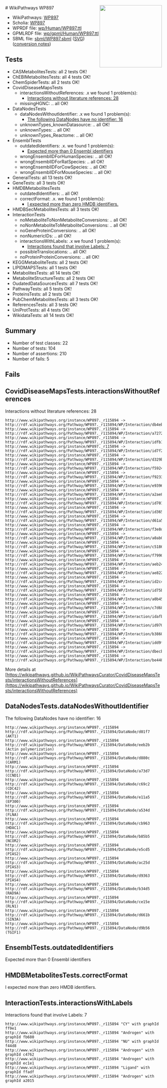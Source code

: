 <img style="float: right; width: 200px" src="../logo.png" />
# WikiPathways WP897

* WikiPathways: [WP897](https://identifiers.org/wikipathways:WP897)
* Scholia: [WP897](https://scholia.toolforge.org/wikipathways/WP897)
* WPRDF file: [wp/Human/WP897.ttl](../wp/Human/WP897.ttl)
* GPMLRDF file: [wp/gpml/Human/WP897.ttl](../wp/gpml/Human/WP897.ttl)
* SBML file: [sbml/WP897.sbml](../sbml/WP897.sbml) ([SVG](../sbml/WP897.svg)) ([conversion notes](../sbml/WP897.txt))

## Tests
* CASMetabolitesTests: all 2 tests OK!
* ChEBIMetabolitesTests: all 4 tests OK!
* ChemSpiderTests: all 2 tests OK!
* CovidDiseaseMapsTests
    * interactionsWithoutReferences: .x we found 1 problem(s):
        * [Interactions without literature references: 28](#9701cd08)
    * missingHGNC: .. all OK!
* DataNodesTests
    * dataNodesWithoutIdentifier: .x we found 1 problem(s):
        * [The following DataNodes have no identifier: 16](#8792c496)
    * unknownTypes_knownDatasource: .. all OK!
    * unknownTypes: .. all OK!
    * unknownTypes_Reactome: .. all OK!
* EnsemblTests
    * outdatedIdentifiers: .x. we found 1 problem(s):
        * [Expected more than 0 Ensembl identifiers](#f44398b7)
    * wrongEnsemblIDForHumanSpecies: .. all OK!
    * wrongEnsemblIDForRatSpecies: .. all OK!
    * wrongEnsemblIDForCowSpecies: .. all OK!
    * wrongEnsemblIDForMouseSpecies: .. all OK!
* GeneralTests: all 13 tests OK!
* GeneTests: all 3 tests OK!
* HMDBMetabolitesTests
    * outdatedIdentifiers: .. all OK!
    * correctFormat: .x. we found 1 problem(s):
        * [I expected more than zero HMDB identifiers.](#ad154c1e)
* HMDBSecMetabolitesTests: all 3 tests OK!
* InteractionTests
    * noMetaboliteToNonMetaboliteConversions: .. all OK!
    * noNonMetaboliteToMetaboliteConversions: .. all OK!
    * noGeneProteinConversions: .. all OK!
    * nonNumericIDs: .. all OK!
    * interactionsWithLabels: .x we found 1 problem(s):
        * [Interactions found that involve Labels: 7](#630d267e)
    * possibleTranslocations: .. all OK!
    * noProteinProteinConversions: .. all OK!
* KEGGMetaboliteTests: all 2 tests OK!
* LIPIDMAPSTests: all 1 tests OK!
* MetabolitesTests: all 14 tests OK!
* MetaboliteStructureTests: all 2 tests OK!
* OudatedDataSourcesTests: all 7 tests OK!
* PathwayTests: all 5 tests OK!
* ProteinsTests: all 2 tests OK!
* PubChemMetabolitesTests: all 3 tests OK!
* ReferencesTests: all 3 tests OK!
* UniProtTests: all 4 tests OK!
* WikidataTests: all 14 tests OK!


## Summary

* Number of test classes: 22
* Number of tests: 104
* Number of assertions: 210
* Number of fails: 5

## Fails

<a name="9701cd08" />

## CovidDiseaseMapsTests.interactionsWithoutReferences

Interactions without literature references: 28
```
http://www.wikipathways.org/instance/WP897._r115894 -> http://rdf.wikipathways.org/Pathway/WP897._r115894/WP/Interaction/db4eb
http://www.wikipathways.org/instance/WP897._r115894 -> http://rdf.wikipathways.org/Pathway/WP897._r115894/WP/Interaction/a7272
http://www.wikipathways.org/instance/WP897._r115894 -> http://rdf.wikipathways.org/Pathway/WP897._r115894/WP/Interaction/idfb137e1d
http://www.wikipathways.org/instance/WP897._r115894 -> http://rdf.wikipathways.org/Pathway/WP897._r115894/WP/Interaction/id7f2ed49c
http://www.wikipathways.org/instance/WP897._r115894 -> http://rdf.wikipathways.org/Pathway/WP897._r115894/WP/Interaction/d329b
http://www.wikipathways.org/instance/WP897._r115894 -> http://rdf.wikipathways.org/Pathway/WP897._r115894/WP/Interaction/f5924
http://www.wikipathways.org/instance/WP897._r115894 -> http://rdf.wikipathways.org/Pathway/WP897._r115894/WP/Interaction/f9233
http://www.wikipathways.org/instance/WP897._r115894 -> http://rdf.wikipathways.org/Pathway/WP897._r115894/WP/Interaction/e9396
http://www.wikipathways.org/instance/WP897._r115894 -> http://rdf.wikipathways.org/Pathway/WP897._r115894/WP/Interaction/a2ae8
http://www.wikipathways.org/instance/WP897._r115894 -> http://rdf.wikipathways.org/Pathway/WP897._r115894/WP/Interaction/id7010fb29
http://www.wikipathways.org/instance/WP897._r115894 -> http://rdf.wikipathways.org/Pathway/WP897._r115894/WP/Interaction/id365c8057
http://www.wikipathways.org/instance/WP897._r115894 -> http://rdf.wikipathways.org/Pathway/WP897._r115894/WP/Interaction/d61a5
http://www.wikipathways.org/instance/WP897._r115894 -> http://rdf.wikipathways.org/Pathway/WP897._r115894/WP/Interaction/f3e8d
http://www.wikipathways.org/instance/WP897._r115894 -> http://rdf.wikipathways.org/Pathway/WP897._r115894/WP/Interaction/a0ab0
http://www.wikipathways.org/instance/WP897._r115894 -> http://rdf.wikipathways.org/Pathway/WP897._r115894/WP/Interaction/c5186
http://www.wikipathways.org/instance/WP897._r115894 -> http://rdf.wikipathways.org/Pathway/WP897._r115894/WP/Interaction/f7990
http://www.wikipathways.org/instance/WP897._r115894 -> http://rdf.wikipathways.org/Pathway/WP897._r115894/WP/Interaction/aeb24
http://www.wikipathways.org/instance/WP897._r115894 -> http://rdf.wikipathways.org/Pathway/WP897._r115894/WP/Interaction/ae822
http://www.wikipathways.org/instance/WP897._r115894 -> http://rdf.wikipathways.org/Pathway/WP897._r115894/WP/Interaction/id2c4eb645
http://www.wikipathways.org/instance/WP897._r115894 -> http://rdf.wikipathways.org/Pathway/WP897._r115894/WP/Interaction/id75b0ec9
http://www.wikipathways.org/instance/WP897._r115894 -> http://rdf.wikipathways.org/Pathway/WP897._r115894/WP/Interaction/a0b45
http://www.wikipathways.org/instance/WP897._r115894 -> http://rdf.wikipathways.org/Pathway/WP897._r115894/WP/Interaction/c7d68
http://www.wikipathways.org/instance/WP897._r115894 -> http://rdf.wikipathways.org/Pathway/WP897._r115894/WP/Interaction/idafb0848c
http://www.wikipathways.org/instance/WP897._r115894 -> http://rdf.wikipathways.org/Pathway/WP897._r115894/WP/Interaction/id970a7ef2
http://www.wikipathways.org/instance/WP897._r115894 -> http://rdf.wikipathways.org/Pathway/WP897._r115894/WP/Interaction/b3860
http://www.wikipathways.org/instance/WP897._r115894 -> http://rdf.wikipathways.org/Pathway/WP897._r115894/WP/Interaction/idd9f40839
http://www.wikipathways.org/instance/WP897._r115894 -> http://rdf.wikipathways.org/Pathway/WP897._r115894/WP/Interaction/dbecb
http://www.wikipathways.org/instance/WP897._r115894 -> http://rdf.wikipathways.org/Pathway/WP897._r115894/WP/Interaction/be448
```

More details at [https://wikipathways.github.io/WikiPathwaysCurator/CovidDiseaseMapsTests/interactionsWithoutReferences](https://wikipathways.github.io/WikiPathwaysCurator/CovidDiseaseMapsTests/interactionsWithoutReferences)

<a name="8792c496" />

## DataNodesTests.dataNodesWithoutIdentifier

The following DataNodes have no identifier: 16
```
http://www.wikipathways.org/instance/WP897._r115894 http://rdf.wikipathways.org/Pathway/WP897._r115894/DataNode/d01f7 (AKT1)
http://www.wikipathways.org/instance/WP897._r115894 http://rdf.wikipathways.org/Pathway/WP897._r115894/DataNode/eeb2b (Actin polymerization)
http://www.wikipathways.org/instance/WP897._r115894 http://rdf.wikipathways.org/Pathway/WP897._r115894/DataNode/d880c (CARM1)
http://www.wikipathways.org/instance/WP897._r115894 http://rdf.wikipathways.org/Pathway/WP897._r115894/DataNode/a73d7 (CCND1)
http://www.wikipathways.org/instance/WP897._r115894 http://rdf.wikipathways.org/Pathway/WP897._r115894/DataNode/c69c2 (CDC42)
http://www.wikipathways.org/instance/WP897._r115894 http://rdf.wikipathways.org/Pathway/WP897._r115894/DataNode/e11a5 (EP300)
http://www.wikipathways.org/instance/WP897._r115894 http://rdf.wikipathways.org/Pathway/WP897._r115894/DataNode/a534d (FLNA)
http://www.wikipathways.org/instance/WP897._r115894 http://rdf.wikipathways.org/Pathway/WP897._r115894/DataNode/cb963 (HDAC1)
http://www.wikipathways.org/instance/WP897._r115894 http://rdf.wikipathways.org/Pathway/WP897._r115894/DataNode/b85b5 (NCOR2)
http://www.wikipathways.org/instance/WP897._r115894 http://rdf.wikipathways.org/Pathway/WP897._r115894/DataNode/e5cd5 (PIAS2)
http://www.wikipathways.org/instance/WP897._r115894 http://rdf.wikipathways.org/Pathway/WP897._r115894/DataNode/ac25d (PIAS3)
http://www.wikipathways.org/instance/WP897._r115894 http://rdf.wikipathways.org/Pathway/WP897._r115894/DataNode/d9363 (PIAS4)
http://www.wikipathways.org/instance/WP897._r115894 http://rdf.wikipathways.org/Pathway/WP897._r115894/DataNode/b34d5 (RAD9A)
http://www.wikipathways.org/instance/WP897._r115894 http://rdf.wikipathways.org/Pathway/WP897._r115894/DataNode/ce15e (RLN1)
http://www.wikipathways.org/instance/WP897._r115894 http://rdf.wikipathways.org/Pathway/WP897._r115894/DataNode/d661b (SIN3A)
http://www.wikipathways.org/instance/WP897._r115894 http://rdf.wikipathways.org/Pathway/WP897._r115894/DataNode/d9b56 (TGIF1)
```

<a name="f44398b7" />

## EnsemblTests.outdatedIdentifiers

Expected more than 0 Ensembl identifiers
<a name="ad154c1e" />

## HMDBMetabolitesTests.correctFormat

I expected more than zero HMDB identifiers.
<a name="630d267e" />

## InteractionTests.interactionsWithLabels

Interactions found that involve Labels: 7
```
http://www.wikipathways.org/instance/WP897._r115894 "CY" with graphId ff9e1
http://www.wikipathways.org/instance/WP897._r115894 "Androgen" with graphId fb680
http://www.wikipathways.org/instance/WP897._r115894 "NU" with graphId f44d8
http://www.wikipathways.org/instance/WP897._r115894 "Androgen" with graphId c4762
http://www.wikipathways.org/instance/WP897._r115894 "Androgen" with graphId ec1e1
http://www.wikipathways.org/instance/WP897._r115894 "Ligand" with graphId ffadf
http://www.wikipathways.org/instance/WP897._r115894 "Androgen" with graphId a2015
```

